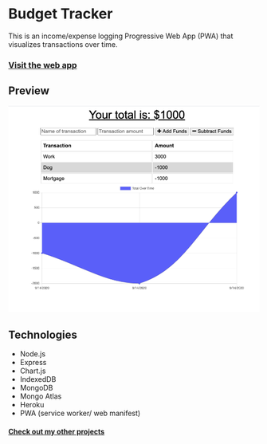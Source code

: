 # Budget Tracker
  This is an income/expense logging Progressive Web App (PWA) that visualizes transactions over time.
  ### [Visit the web app](https://troys-budget-tracker.herokuapp.com/)
  ## Preview
  ![](./demo/demo.png) 
  ## Technologies
  - Node.js
  - Express
  - Chart.js
  - IndexedDB
  - MongoDB
  - Mongo Atlas
  - Heroku
  - PWA (service worker/ web manifest)
  #### [Check out my other projects](https://github.com/TroySargent)